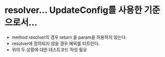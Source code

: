 # resolver... UpdateConfig를 사용한 기준으로서...
- method resolver의 경우 return 을 param을 허용하지 않는다.
- resolver에 정의되지 않을 경우 예외를 터트린다.
- 위의 두 상황에 대한 테스트코드 작성 필요
